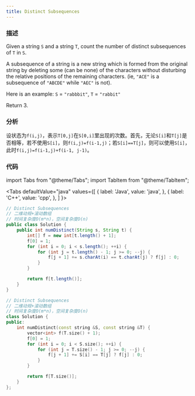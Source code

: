 ```yaml
---
title: Distinct Subsequences
---
```


### 描述

Given a string `S` and a string `T`, count the number of distinct subsequences of `T` in `S`.

A subsequence of a string is a new string which is formed from the original string by deleting some (can be none) of the characters without disturbing the relative positions of the remaining characters. (ie, `"ACE"` is a subsequence of `"ABCDE"` while `"AEC"` is not).

Here is an example:
`S` = `"rabbbit"`, `T` = `"rabbit"`

Return 3.

### 分析

设状态为`f(i,j)`，表示`T[0,j]`在`S[0,i]`里出现的次数。首先，无论`S[i]`和`T[j]`是否相等，若不使用`S[i]`，则`f(i,j)=f(i-1,j)`；若`S[i]==T[j]`，则可以使用`S[i]`，此时`f(i,j)=f(i-1,j)+f(i-1, j-1)`。

### 代码

import Tabs from "@theme/Tabs";
import TabItem from "@theme/TabItem";

<Tabs
defaultValue="java"
values={[
{ label: 'Java', value: 'java', },
{ label: 'C++', value: 'cpp', },
]
}>
<TabItem value="java">

```java
// Distinct Subsequences
// 二维动规+滚动数组
// 时间复杂度O(m*n)，空间复杂度O(n)
public class Solution {
    public int numDistinct(String s, String t) {
        int[] f = new int[t.length() + 1];
        f[0] = 1;
        for (int i = 0; i < s.length(); ++i) {
            for (int j = t.length() - 1; j >= 0; --j) {
                f[j + 1] += s.charAt(i) == t.charAt(j) ? f[j] : 0;
            }
        }

        return f[t.length()];
    }
}
```

</TabItem>
<TabItem value="cpp">

```cpp
// Distinct Subsequences
// 二维动规+滚动数组
// 时间复杂度O(m*n)，空间复杂度O(n)
class Solution {
public:
    int numDistinct(const string &S, const string &T) {
        vector<int> f(T.size() + 1);
        f[0] = 1;
        for (int i = 0; i < S.size(); ++i) {
            for (int j = T.size() - 1; j >= 0; --j) {
                f[j + 1] += S[i] == T[j] ? f[j] : 0;
            }
        }

        return f[T.size()];
    }
};
```

</TabItem>
</Tabs>
